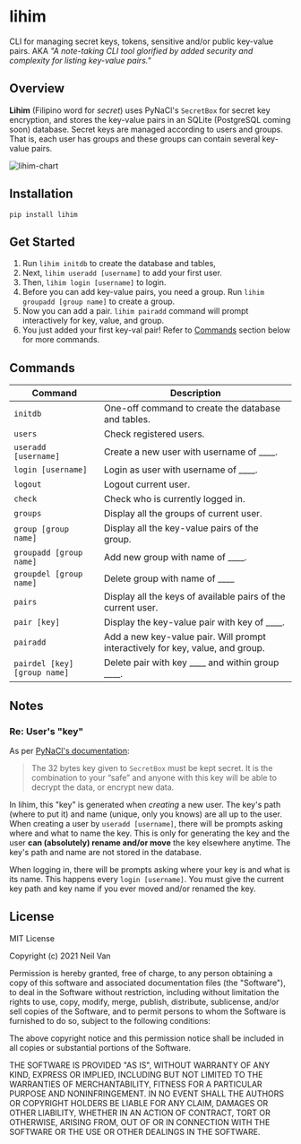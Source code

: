 # lihim
CLI for managing secret keys, tokens, sensitive and/or public key-value pairs. AKA *"A note-taking CLI tool glorified by added security and complexity for listing key-value pairs."*


## Overview
**Lihim** (Filipino word for *secret*) uses PyNaCl's `SecretBox` for secret key encryption, and stores the key-value pairs in an SQLite (PostgreSQL coming soon) database. Secret keys are managed according to users and groups. That is, each user has groups and these groups can contain several key-value pairs.

![lihim-chart](https://res.cloudinary.com/nvqacloud/image/upload/v1628687874/lihim_chart_nwir6s.png)


## Installation
```cli
pip install lihim
```


## Get Started
1. Run `lihim initdb` to create the database and tables,
2. Next, `lihim useradd [username]` to add your first user.
3. Then, `lihim login [username]` to login.
4. Before you can add key-value pairs, you need a group. Run `lihim groupadd [group name]` to create a group.
5. Now you can add a pair. `lihim pairadd` command will prompt interactively for key, value, and group.
6. You just added your first key-val pair! Refer to [Commands](#commands) section below for more commands.


## Commands
| Command  | Description |
| ------------- | ------------- |
| `initdb` | One-off command to create the database and tables. |
| `users` | Check registered users. |
| `useradd [username]` | Create a new user with username of ____. |
| `login [username]` | Login as user with username of ____. |
| `logout` | Logout current user. |
| `check` | Check who is currently logged in. |
| `groups` | Display all the groups of current user. |
| `group [group name]` | Display all the key-value pairs of the group. |
| `groupadd [group name]` | Add new group with name of ____. |
| `groupdel [group name]` | Delete group with name of ____ |
| `pairs` | Display all the keys of available pairs of the current user. |
| `pair [key]` | Display the key-value pair with key of ____. |
| `pairadd` | Add a new key-value pair. Will prompt interactively for key, value, and group. |
| `pairdel [key] [group name]` | Delete pair with key ____ and within group ____. |


## Notes
### Re: User's "key"
As per [PyNaCl's documentation](https://pynacl.readthedocs.io/en/latest/secret/#requirements):

> The 32 bytes key given to `SecretBox` must be kept secret. It is the combination to your “safe” and anyone with this key will be able to decrypt the data, or encrypt new data.

In lihim, this "key" is generated when *creating* a new user. The key's path (where to put it) and name (unique, only you knows) are all up to the user. When creating a user by `useradd [username]`, there will be prompts asking where and what to name the key. This is only for generating the key and the user **can (absolutely) rename and/or move** the key elsewhere anytime. The key's path and name are not stored in the database.

When logging in, there will be prompts asking where your key is and what is its name. This happens every `login [username]`. You must give the current key path and key name if you ever moved and/or renamed the key.


## License
MIT License

Copyright (c) 2021 Neil Van

Permission is hereby granted, free of charge, to any person obtaining a copy
of this software and associated documentation files (the "Software"), to deal
in the Software without restriction, including without limitation the rights
to use, copy, modify, merge, publish, distribute, sublicense, and/or sell
copies of the Software, and to permit persons to whom the Software is
furnished to do so, subject to the following conditions:

The above copyright notice and this permission notice shall be included in all
copies or substantial portions of the Software.

THE SOFTWARE IS PROVIDED "AS IS", WITHOUT WARRANTY OF ANY KIND, EXPRESS OR
IMPLIED, INCLUDING BUT NOT LIMITED TO THE WARRANTIES OF MERCHANTABILITY,
FITNESS FOR A PARTICULAR PURPOSE AND NONINFRINGEMENT. IN NO EVENT SHALL THE
AUTHORS OR COPYRIGHT HOLDERS BE LIABLE FOR ANY CLAIM, DAMAGES OR OTHER
LIABILITY, WHETHER IN AN ACTION OF CONTRACT, TORT OR OTHERWISE, ARISING FROM,
OUT OF OR IN CONNECTION WITH THE SOFTWARE OR THE USE OR OTHER DEALINGS IN THE
SOFTWARE.